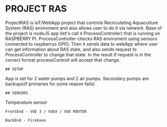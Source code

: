 # PROJECT RAS

ProjectRAS is IoT/WebApp project that  controls Recirculating Aquaculture System (RAS) enviroment and also allows user to do it via network.
Base of the project is nodeJS app (let's call it ProcessController) that is running on RASPBERRY PI. 
ProcessController checks RAS enviroment using sensors connected to raspberrys GPIO.
Then it sends data to webApp where user can get information about RAS state,  and also sends request to ProcessController to change that state.
In the result if request is in the correct format processControll will accept that change.

```
## SETUP
```

App is set for 2 water pumps and 2 air pumps. Secondary pumps are backups(if primaries for some reason fails)

```
## SENSORS
```
Temperature sensor

```
FrontEnd - VUE 3 / VUEX / VUE ROUTER
```
```
BackEnd - Firebase
```
